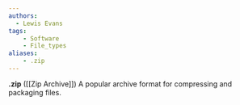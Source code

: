 ```yaml
---
authors:
  - Lewis Evans
tags:
    - Software
    - File_types
aliases:
    - .zip
---
```

**.zip** ([[Zip Archive]]) A popular archive format for compressing and packaging files.
